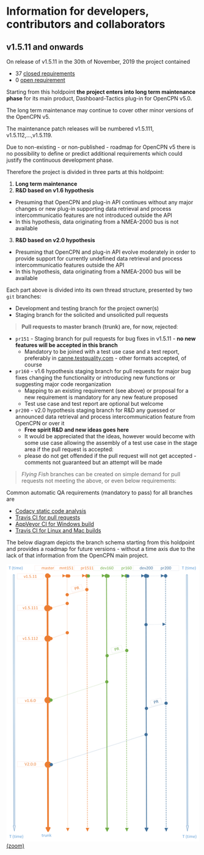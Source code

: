 # Information for developers, contributors and collaborators

## v1.5.11 and onwards

On release of v1.5.11 in the 30th of November, 2019 the project contained
* 37 [closed requirements](https://github.com/canne/dashboard_tactics_pi/issues?q=is%3Aissue+is%3Aclosed+label%3ARequirement+milestone%3Av1.5.11)
* 0 [open requirement](https://github.com/canne/dashboard_tactics_pi/issues?q=is%3Aissue+is%3Aclosed+label%3ARequirement+milestone%3Av1.5.11)

Starting from this holdpoint **the project enters into long term maintenance phase** for its main product, Dashboard-Tactics plug-in for OpenCPN v5.0.

The long term maintenance may continue to cover other minor versions of the OpenCPN v5.

The maintenance patch releases will be numbered v1.5.111, v1.5.112,...,v1.5.119.

Due to non-existing - or non-published - roadmap for OpenCPN v5 there is no possibility to define or predict additional requirements which could justify the continuous development phase.

Therefore the project is divided in three parts at this holdpoint:

1. **Long term maintenance**
2. **R&D based on v1.6 hypothesis**
  * Presuming that OpenCPN and plug-in API continues without any major changes or new plug-in supporting data retrieval and process intercommunicatio features are not introduced outside the API
  * In this hypothesis, data originating from a NMEA-2000 bus is not available
3. **R&D based on v2.0 hypothesis**
  * Presuming that OpenCPN and plug-in API evolve moderately in order to provide support for currently undefined data retrieval and process intercommunicatio features outside the API
  * In this hypothesis, data originating from a NMEA-2000 bus will be available

Each part above is divided into its own thread structure, presented by two `git` branches:

* Development and testing branch for the project owner(s)
* Staging branch for the solicited and unsolicited pull requests

> **Pull requests to master branch (trunk) are, for now, rejected**:

* `pr151` - Staging branch for pull requests for bug fixes in v1.5.11 - **no new features will be accepted in this branch**
  * Mandatory to be joined with a test use case and a test report, preferably in [canne.testquality.com](https://canne.testquality.com) - other formats accepted, of course
* `pr160` - v1.6 hypothesis staging branch for pull requests for major bug fixes changing the functionality or introducing new functions or suggesting major code reorganization
   * Mapping to an existing requirement (see above) or proposal for a new requirement is mandatory for any new feature proposed
   * Test use case and test report are optional but welcome
* `pr200` - v2.0 hypothesis staging branch for R&D any guessed or announced data retrieval and process intercommunication feature from OpenCPN or over it
   * **Free spirit R&D and new ideas goes here**
   * It would be appreciated that the ideas, however would become with some use case allowing the assembly of a test use case in the stage area if the pull request is accepted:
   * please do not get offended if the pull request will not get accepted - comments not guaranteed but an attempt will be made

>_Flying Fish_ branches can be created on simple demand for pull requests not meeting the above, or even below requirements:

Common automatic QA requirements (mandatory to pass) for all branches are
* [Codacy static code analysis](https://app.codacy.com/manual/petri38-github/dashboard_tactics_pi/dashboard)
* [Travis CI for pull requests](https://travis-ci.org/canne/dashboard_tactics_pi)
* [AppVeyor CI for Windows build](https://ci.appveyor.com/project/canne/dashboard-tactics-pi)
* [Travis CI for Linux and Mac builds](https://travis-ci.org/canne/dashboard_tactics_pi)

The below diagram depicts the branch schema starting from this holdpoint and provides a roadmap for future versions - without a time axis due to the lack of that information from the OpenCPN main project.

![v1.5.11_holdpoint_threads.png](v1.5.11_holdpoint_threads.png) [(zoom)](img/v1.5.11_holdpoint_threads.png)


